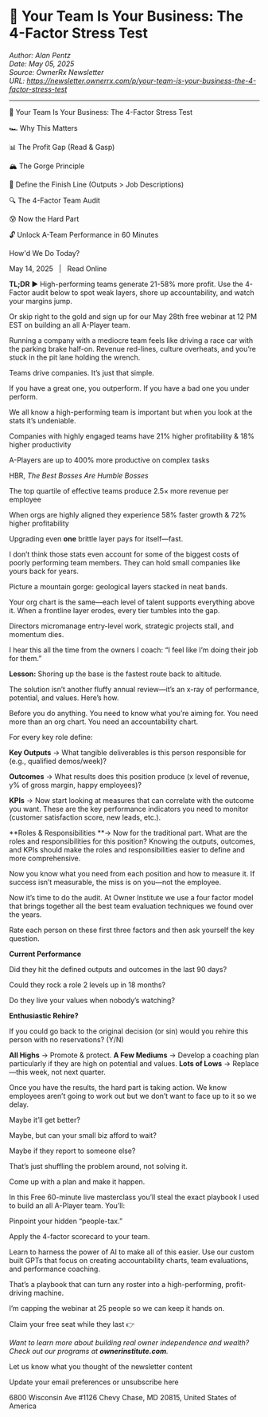 # 🚀 Your Team Is Your Business: The 4-Factor Stress Test


*Author: Alan Pentz*  
*Date: May 05, 2025*  
*Source: OwnerRx Newsletter*  
*URL: https://newsletter.ownerrx.com/p/your-team-is-your-business-the-4-factor-stress-test*

---

🚀 Your Team Is Your Business: The 4-Factor Stress Test

🏎️ Why This Matters

📊 The Profit Gap (Read & Gasp)

🏔️ The Gorge Principle

🎯 Define the Finish Line (Outputs > Job Descriptions)

🔍 The 4-Factor Team Audit

😰 Now the Hard Part

🔓️ Unlock A-Team Performance in 60 Minutes

How'd We Do Today?

May 14, 2025   |   Read Online

**TL;DR** ► High-performing teams generate 21-58% more profit. Use the 4-Factor audit below to spot weak layers, shore up accountability, and watch your margins jump.

Or skip right to the gold and sign up for our May 28th free webinar at 12 PM EST on building an all A-Player team.

Running a company with a mediocre team feels like driving a race car with the parking brake half-on. Revenue red-lines, culture overheats, and you’re stuck in the pit lane holding the wrench.

Teams drive companies. It’s just that simple.

If you have a great one, you outperform. If you have a bad one you under perform.

We all know a high-performing team is important but when you look at the stats it’s undeniable.

Companies with highly engaged teams have 21% higher profitability & 18% higher productivity

A-Players are up to 400% more productive on complex tasks

HBR, *The Best Bosses Are Humble Bosses*

The top quartile of effective teams produce 2.5× more revenue per employee

When orgs are highly aligned they experience 58% faster growth & 72% higher profitability

Upgrading even **one** brittle layer pays for itself—fast.

I don’t think those stats even account for some of the biggest costs of poorly performing team members. They can hold small companies like yours back for years.

Picture a mountain gorge: geological layers stacked in neat bands.

Your org chart is the same—each level of talent supports everything above it. When a frontline layer erodes, every tier tumbles into the gap.

Directors micromanage entry-level work, strategic projects stall, and momentum dies.

I hear this all the time from the owners I coach: “I feel like I’m doing their job for them.”

**Lesson:** Shoring up the base is the fastest route back to altitude.

The solution isn’t another fluffy annual review—it’s an x-ray of performance, potential, and values. Here’s how.

Before you do anything. You need to know what you’re aiming for. You need more than an org chart. You need an accountability chart.

For every key role define:

**Key Outputs** → What tangible deliverables is this person responsible for (e.g., qualified demos/week)?

**Outcomes** → What results does this position produce (x level of revenue, y% of gross margin, happy employees)?

**KPIs** → Now start looking at measures that can correlate with the outcome you want. These are the key performance indicators you need to monitor (customer satisfaction score, new leads, etc.).

**Roles & Responsibilities **→ Now for the traditional part. What are the roles and responsibilities for this position? Knowing the outputs, outcomes, and KPIs should make the roles and responsibilities easier to define and more comprehensive.

Now you know what you need from each position and how to measure it. If success isn’t measurable, the miss is on you—not the employee.

Now it’s time to do the audit. At Owner Institute we use a four factor model that brings together all the best team evaluation techniques we found over the years.

Rate each person on these first three factors and then ask yourself the key question.

**Current Performance**

Did they hit the defined outputs and outcomes in the last 90 days?

Could they rock a role 2 levels up in 18 months?

Do they live your values when nobody’s watching?

**Enthusiastic Rehire?**

If you could go back to the original decision (or sin) would you rehire this person with no reservations? (Y/N)

**All Highs** → Promote & protect.
**A Few Mediums** → Develop a coaching plan particularly if they are high on potential and values.
**Lots of Lows** → Replace—this week, not next quarter.

Once you have the results, the hard part is taking action. We know employees aren’t going to work out but we don’t want to face up to it so we delay.

Maybe it’ll get better?

Maybe, but can your small biz afford to wait?

Maybe if they report to someone else?

That’s just shuffling the problem around, not solving it.

Come up with a plan and make it happen.

In this Free 60-minute live masterclass you’ll steal the exact playbook I used to build an all A-Player team. You’ll:

Pinpoint your hidden “people-tax.”

Apply the 4-factor scorecard to your team.

Learn to harness the power of AI to make all of this easier. Use our custom built GPTs that focus on creating accountability charts, team evaluations, and performance coaching.

That’s a playbook that can turn any roster into a high-performing, profit-driving machine.

I’m capping the webinar at 25 people so we can keep it hands on.

Claim your free seat while they last 👉️

*Want to learn more about building real owner independence and wealth? Check out our programs at **ownerinstitute.com**.*

Let us know what you thought of the newsletter content

Update your email preferences or unsubscribe here

6800 Wisconsin Ave #1126
Chevy Chase, MD 20815, United States of America
